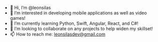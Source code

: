 - 👋 Hi, I’m @leonsilas
- 👀 I’m interested in developing mobile applications as well as video games!
- 🌱 I’m currently learning Python, Swift, Angular, React, and C#!
- 💞️ I’m looking to collaborate on any projects to help widen my skillset!
- 📫 How to reach me: leonsilasdev@gmail.com

<!---
leonsilas/leonsilas is a ✨ special ✨ repository because its `README.md` (this file) appears on your GitHub profile.
You can click the Preview link to take a look at your changes.
--->
